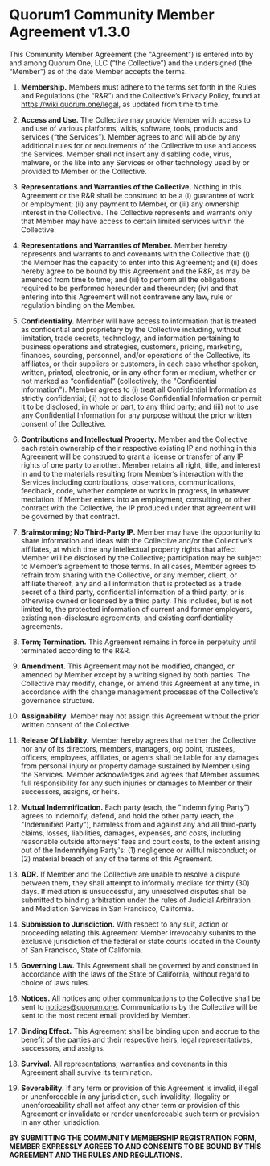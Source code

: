 # Quorum1 Community Member Agreement v1.3.0

This Community Member Agreement (the "Agreement") is entered into by and among Quorum One, LLC (“the Collective”) and the undersigned (the “Member”) as of the date Member accepts the terms. 

1. **Membership.** Members must adhere to the terms set forth in the Rules and Regulations (the “R\&R”) and the Collective’s Privacy Policy, found at https://wiki.quorum.one/legal, as updated from time to time.

2. **Access and Use.** The Collective may provide Member with access to and use of various platforms, wikis, software, tools, products and services (“the Services”). Member agrees to and will abide by any additional rules for or requirements of the Collective to use and access the Services. Member shall not insert any disabling code, virus, malware, or the like into any Services or other technology used by or provided to Member or the Collective.

3. **Representations and Warranties of the Collective.** Nothing in this Agreement or the R\&R shall be construed to be a (i) guarantee of work or employment; (ii) any payment to Member, or (iii) any ownership interest in the Collective. The Collective represents and warrants only that Member may have access to certain limited services within the Collective.   

4. **Representations and Warranties of Member.**  Member hereby represents and warrants to and covenants with the Collective that: (i) the Member has the capacity to enter into this Agreement; and (ii) does hereby agree to be bound by this Agreement and the R\&R, as may be amended from time to time; and (iii) to perform all the obligations required to be performed hereunder and thereunder; (iv) and that entering into this Agreement will not contravene any law, rule or regulation binding on the Member. 

5. **Confidentiality.** Member will have access to information that is treated as confidential and proprietary by the Collective including, without limitation, trade secrets, technology, and information pertaining to business operations and strategies, customers, pricing, marketing, finances, sourcing, personnel, and/or operations of the Collective, its affiliates, or their suppliers or customers, in each case whether spoken, written, printed, electronic, or in any other form or medium, whether or not marked as “confidential” (collectively, the "Confidential Information"). Member agrees to (i) treat all Confidential Information as strictly confidential; (ii) not to disclose Confidential Information or permit it to be disclosed, in whole or part, to any third party; and (iii) not to use any Confidential Information for any purpose without the prior written consent of the Collective.

6. **Contributions and Intellectual Property.**  Member and the Collective each retain ownership of their respective existing IP and nothing in this Agreement will be construed to grant a license or transfer of any IP rights of one party to another. Member retains all right, title, and interest in and to the materials resulting from Member’s interaction with the Services including contributions, observations, communications, feedback, code, whether complete or works in progress, in whatever mediation. If Member enters into an employment, consulting, or other contract with the Collective, the IP produced under that agreement will be governed by that contract.  

7. **Brainstorming; No Third-Party IP.**  Member may have the opportunity to share information and ideas with the Collective and/or the Collective’s affiliates, at which time any intellectual property rights that affect Member will be disclosed by the Collective; participation may be subject to Member’s agreement to those terms. In all cases, Member agrees to refrain from sharing with the Collective, or any member, client, or affiliate thereof, any and all information that is protected as a trade secret of a third party, confidential information of a third party, or is otherwise owned or licensed by a third party.  This includes, but is not limited to, the protected information of current and former employers, existing non-disclosure agreements, and existing confidentiality agreements.

8. **Term; Termination.**  This Agreement remains in force in perpetuity until terminated according to the R\&R. 

9. **Amendment.** This Agreement may not be modified, changed, or amended by Member except by a writing signed by both parties. The Collective may modify, change, or amend this Agreement at any time, in accordance with the change management processes of the Collective’s governance structure.

10. **Assignability.** Member may not assign this Agreement without the prior written consent of the Collective

11. **Release Of Liability.** Member hereby agrees that neither the Collective nor any of its directors, members, managers, org point, trustees, officers, employees, affiliates, or agents shall be liable for any damages from personal injury or property damage sustained by Member using the Services. Member acknowledges and agrees that Member assumes full responsibility for any such injuries or damages to Member or their successors, assigns, or heirs.  

12. **Mutual Indemnification.** Each party (each, the "Indemnifying Party") agrees to indemnify, defend, and hold the other party (each, the "Indemnified Party"), harmless from and against any and all third-party claims, losses, liabilities, damages, expenses, and costs, including reasonable outside attorneys' fees and court costs, to the extent arising out of the Indemnifying Party's: (1) negligence or willful misconduct; or (2) material breach of any of the terms of this Agreement. 

13. **ADR.** If Member and the Collective are unable to resolve a dispute between them, they shall attempt to informally mediate for thirty (30) days. If mediation is unsuccessful, any unresolved disputes shall be submitted to binding arbitration under the rules of Judicial Arbitration and Mediation Services in San Francisco, California.   

14. **Submission to Jurisdiction.** With respect to any suit, action or proceeding relating this Agreement Member irrevocably submits to the exclusive jurisdiction of the federal or state courts located in the County of San Francisco, State of California. 

15. **Governing Law.** This Agreement shall be governed by and construed in accordance with the laws of the State of California, without regard to choice of laws rules. 

16. **Notices.** All notices and other communications to the Collective shall be sent to notices@quorum.one. Communications by the Collective will be sent to the most recent email provided by Member.

17. **Binding Effect.** This Agreement shall be binding upon and accrue to the benefit of the parties and their respective heirs, legal representatives, successors, and assigns. 

18. **Survival.** All representations, warranties and covenants in this Agreement shall survive its termination. 

19. **Severability.** If any term or provision of this Agreement is invalid, illegal or unenforceable in any jurisdiction, such invalidity, illegality or unenforceability shall not affect any other term or provision of this Agreement or invalidate or render unenforceable such term or provision in any other jurisdiction.

**BY SUBMITTING THE COMMUNITY MEMBERSHIP REGISTRATION FORM, MEMBER EXPRESSLY AGREES TO AND CONSENTS TO BE BOUND BY THIS AGREEMENT AND THE RULES AND REGULATIONS.**
